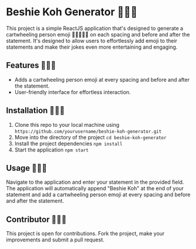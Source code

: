 # Beshie Koh Generator 🤸🤸🤸

This project is a simple ReactJS application that's designed to generate a cartwheeling person emoji 🤸‍♂️🤸🤸‍♀️ on each spacing and before and after the statement. It's designed to allow users to effortlessly add emoji to their statements and make their jokes even more entertaining and engaging.

## Features 🤸🤸🤸

- Adds a cartwheeling person emoji at every spacing and before and after the statement.
- User-friendly interface for effortless interaction.

## Installation 🤸🤸🤸

1. Clone this repo to your local machine using `https://github.com/yourusername/beshie-koh-generator.git`
2. Move into the directory of the project `cd beshie-koh-generator`
3. Install the project dependencies `npm install`
4. Start the application `npm start`

## Usage 🤸🤸🤸

Navigate to the application and enter your statement in the provided field. The application will automatically append "Beshie Koh" at the end of your statement and add a cartwheeling person emoji at every spacing and before and after the statement.

## Contributor 🤸🤸🤸

This project is open for contributions. Fork the project, make your improvements and submit a pull request.
